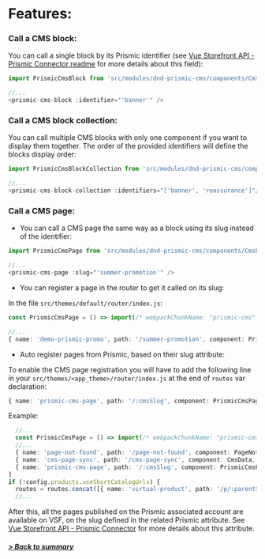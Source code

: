 # Features:

### Call a CMS block:

You can call a single block by its Prismic identifier (see [Vue Storefront API - Prismic Connector readme](https://github.com/Agence-DnD/vue-storefront-api-prismic-connector) for more details about this field):

```typescript
import PrismicCmsBlock from 'src/modules/dnd-prismic-cms/components/CmsBlock/View.vue'

//...
<prismic-cms-block :identifier="'banner'" />
```

### Call a CMS block collection:

You can call multiple CMS blocks with only one component if you want to display them together. The order of the provided identifiers will define the blocks display order:

```typescript
import PrismicCmsBlockCollection from 'src/modules/dnd-prismic-cms/components/CmsBlock/Collection'

//...
<prismic-cms-block-collection :identifiers="['banner', 'reassurance']"/>
```

### Call a CMS page:

* You can call a CMS page the same way as a block using its slug instead of the identifier:

```typescript
import PrismicCmsPage from 'src/modules/dnd-prismic-cms/components/CmsPage/View'

//...
<prismic-cms-page :slug="'summer-promotion'" />
```

* You can register a page in the router to get it called on its slug:

In the file `src/themes/default/router/index.js`:

```typescript
const PrismicCmsPage = () => import(/* webpackChunkName: "prismic-cms" */ 'src/modules/dnd-prismic-cms/components/CmsPage/View')

//...
{ name: 'demo-prismic-promo', path: '/summer-promotion', component: PrismicCmsPage, props: {slug: 'summer-promotion'} }
```

* Auto register pages from Prismic, based on their slug attribute:

To enable the CMS page registration you will have to add the following line in your `src/themes/<app_theme>/router/index.js` at the end of `routes` var declaration:

```typescript
{ name: 'prismic-cms-page', path: '/:cmsSlug', component: PrismicCmsPage }
```

Example:

```typescript
  //...
  const PrismicCmsPage = () => import(/* webpackChunkName: "prismic-cms" */ 'src/modules/dnd-prismic-cms/components/CmsPage/View')
  //...
  { name: 'page-not-found', path: '/page-not-found', component: PageNotFound },
  { name: 'cms-page-sync', path: '/cms-page-sync', component: CmsData, props: {identifier: 'about-us', type: 'Page', sync: true} },
  { name: 'prismic-cms-page', path: '/:cmsSlug', component: PrismicCmsPage } // should be always at the end
]
if (!config.products.useShortCatalogUrls) {
  routes = routes.concat([{ name: 'virtual-product', path: '/p/:parentSku/:slug', component: Product }, // :sku param can be marked as optional with ":sku?" (https://github.com/vuejs/vue-router/blob/dev/examples/route-matching/app.js#L16), but it requires a lot of work to adjust the rest of the site
  //...
```

After this, all the pages published on the Prismic associated account are available on VSF, on the slug defined in the related Prismic attribute.
See [Vue Storefront API - Prismic Connector](https://github.com/Agence-DnD/vue-storefront-api-prismic-connector) for more details about this attribute.


##### [> Back to summary](../summary.md)
